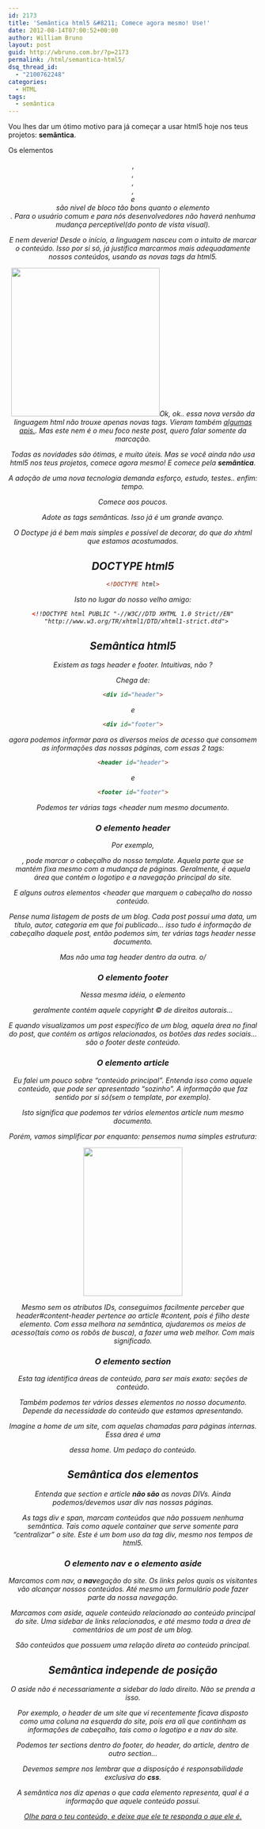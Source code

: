 ```yaml
---
id: 2173
title: 'Semântica html5 &#8211; Comece agora mesmo! Use!'
date: 2012-08-14T07:00:52+00:00
author: William Bruno
layout: post
guid: http://wbruno.com.br/?p=2173
permalink: /html/semantica-html5/
dsq_thread_id:
  - "2100762248"
categories:
  - HTML
tags:
  - semântica
---
```

Vou lhes dar um ótimo motivo para já começar a usar html5 hoje nos teus projetos: **semântica**.

Os elementos <var><header></var>, <var><footer></var>, <var><article></var>, <var><aside></var>, <var><section></var> e <var><nav></var> são nivel de bloco tão bons quanto o elemento <var><div></var>. Para o usuário comum e para nós desenvolvedores não haverá nenhuma mudança perceptível(do ponto de vista visual).

E nem deveria! Desde o início, a linguagem nasceu com o intuito de marcar o conteúdo. Isso por si só, já justifica marcarmos mais adequadamente nossos conteúdos, usando as novas tags da html5.

<!--more-->



[<img src="/wp-content/uploads/2012/08/HTML5_Logo_512-300x300.png" alt="" title="HTML5_Logo_512" width="300" height="300" class="alignleft size-medium wp-image-2304" srcset="/wp-content/uploads/2012/08/HTML5_Logo_512-300x300.png 300w, /wp-content/uploads/2012/08/HTML5_Logo_512-150x150.png 150w, /wp-content/uploads/2012/08/HTML5_Logo_512.png 512w" sizes="(max-width: 300px) 100vw, 300px" />](/wp-content/uploads/2012/08/HTML5_Logo_512.png)Ok, ok.. essa nova versão da linguagem html não trouxe apenas novas tags. Vieram também <a href="http://tableless.com.br/entendendo-quais-apis-realmente-fazem-parte-do-html5/" rel="external" title="APIs html5">algumas apis.</a>. Mas este nem é o meu foco neste post, quero falar somente da marcação.

Todas as novidades são ótimas, e muito úteis. Mas se você ainda não usa html5 nos teus projetos, comece agora mesmo! E comece pela **semântica**.

A adoção de uma nova tecnologia demanda esforço, estudo, testes.. enfim: tempo.

Comece aos poucos.

Adote as tags semânticas. Isso já é um grande avanço.

O Doctype já é bem mais simples e possível de decorar, do que do xhtml que estamos acostumados.

## DOCTYPE html5

``` html
<!DOCTYPE html>
```
Isto no lugar do nosso velho amigo:

``` html
<!!DOCTYPE html PUBLIC "-//W3C//DTD XHTML 1.0 Strict//EN"
  "http://www.w3.org/TR/xhtml1/DTD/xhtml1-strict.dtd">
```
## Semântica html5

Existem as tags <var>header</var> e <var>footer</var>. Intuitivas, não ?

Chega de:

``` html
<div id="header">
```
e

``` html
<div id="footer">
```
agora podemos informar para os diversos meios de acesso que consomem as informações das nossas páginas, com essas 2 tags:

``` html
<header id="header">
```
e

``` html
<footer id="footer">
```
Podemos ter várias tags <var><header</var> num mesmo documento.

### O elemento header

Por exemplo, <var><header id=&#8221;header&#8221;></var>, pode marcar o cabeçalho do nosso template. Aquela parte que se mantém fixa mesmo com a mudança de páginas. Geralmente, é aquela área que contém o logotipo e a navegação principal do site.

E alguns outros elementos <var><header</var> que marquem o cabeçalho do nosso conteúdo.

Pense numa listagem de posts de um blog. Cada post possui uma data, um título, autor, categoria em que foi publicado&#8230; isso tudo é informação de cabeçalho daquele post, então podemos sim, ter várias tags header nesse documento.

Mas não uma tag header dentro da outra. o/

### O elemento footer

Nessa mesma idéia, o elemento <var><footer id=&#8221;footer&#8221;></var> geralmente contém aquele copyright &copy; de direitos autorais&#8230;

E quando visualizamos um post específico de um blog, aquela área no final do post, que contém os artigos relacionados, os botões das redes sociais&#8230; são o footer deste conteúdo.

### O elemento article

Eu falei um pouco sobre &#8220;conteúdo principal&#8221;. Entenda isso como aquele conteúdo, que pode ser apresentado &#8220;sozinho&#8221;. A informação que faz sentido por si só(sem o template, por exemplo).

Isto significa que podemos ter vários elementos <var>article</var> num mesmo documento.

Porém, vamos simplificar por enquanto: pensemos numa simples estrutura:

[<img src="/wp-content/uploads/2012/08/estrutura-200x300.jpg" alt="" title="estrutura" width="200" height="300" class="aligncenter size-medium wp-image-2363" srcset="/wp-content/uploads/2012/08/estrutura-200x300.jpg 200w, /wp-content/uploads/2012/08/estrutura.jpg 400w" sizes="(max-width: 200px) 100vw, 200px" />](/wp-content/uploads/2012/08/estrutura.jpg)

Mesmo sem os atributos IDs, conseguimos facilmente perceber que <var>header#content-header</var> pertence ao article <var>#content</var>, pois é filho deste elemento. Com essa melhora na semântica, ajudaremos os meios de acesso(tais como os robôs de busca), a fazer uma web melhor. Com mais significado.

### O elemento section

Esta tag identifica áreas de conteúdo, para ser mais exato: seções de conteúdo.

Também podemos ter vários desses elementos no nosso documento. Depende da necessidade do conteúdo que estamos apresentando.

Imagine a home de um site, com aquelas chamadas para páginas internas. Essa área é uma <var><section></var> dessa home. Um pedaço do conteúdo.

## Semântica dos elementos

Entenda que section e article **não são** _as novas DIVs_. Ainda podemos/devemos usar <var>div</var> nas nossas páginas.

As tags div e span, marcam conteúdos que não possuem nenhuma semântica. Tais como aquele container que serve somente para &#8220;centralizar&#8221; o site. Este é um bom uso da tag div, mesmo nos tempos de html5.

### O elemento nav e o elemento aside

Marcamos com <var>nav</var>, a **nav**egação do site. Os links pelos quais os visitantes vão alcançar nossos conteúdos. Até mesmo um formulário pode fazer parte da nossa navegação.

Marcamos com <var>aside</var>, aquele conteúdo relacionado ao conteúdo principal do site. Uma sidebar de links relacionados, e até mesmo toda a área de comentários de um post de um blog.

São conteúdos que possuem uma relação direta ao conteúdo principal.

## Semântica independe de posição

O <var>aside</var> não é necessariamente a sidebar do lado direito. Não se prenda a isso.

Por exemplo, o <var>header</var> de um site que vi recentemente ficava disposto como uma coluna na esquerda do site, pois era ali que continham as informações de cabeçalho, tais como o logotipo e a <var>nav</var> do site.

Podemos ter <var>section</var>s dentro do footer, do header, do article, dentro de outro section&#8230;

Devemos sempre nos lembrar que a disposição é responsabilidade exclusiva do **css**.

A semântica nos diz apenas o que cada elemento representa, qual é a informação que aquele conteúdo possui.

[Olhe para o teu conteúdo, e deixe que ele te responda o que ele é.](http://wbruno.com.br/2011/05/17/nem-so-de-div-vive-um-desenvolvedor-frontend/ "HTML Semântico")
